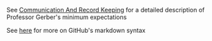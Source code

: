 See [Communication And Record Keeping](https://docs.google.com/document/d/1WtVePtADr7xStL5Ac2lepzWibRBYoZs5Y_515wGqzFw/edit#heading=h.q544jq4bo7vu) for a detailed description of Professor Gerber's minimum expectations

See [here](https://help.github.com/articles/basic-writing-and-formatting-syntax/) for more on GitHub's markdown syntax